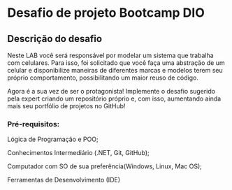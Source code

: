 # Desafio de projeto Bootcamp DIO

## Descrição do desafio
Neste LAB você será responsável por modelar um sistema que trabalha com celulares. Para isso, foi solicitado que você faça uma abstração de um celular e disponibilize maneiras de diferentes marcas e modelos terem seu próprio comportamento, possibilitando um maior reuso de código.

Agora é a sua vez de ser o protagonista! Implemente o desafio sugerido pela expert criando um repositório próprio e, com isso, aumentando ainda mais seu portfólio de projetos no GitHub!

### Pré-requisitos:

Lógica de Programação e POO;

Conhecimentos Intermediário (.NET, Git, GitHub);

Computador com SO de sua preferência(Windows, Linux, Mac OS);

Ferramentas de Desenvolvimento (IDE)
